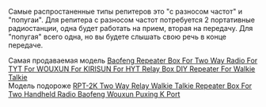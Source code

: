Самые распростаненные типы репитеров это "с разносом частот" и "попугаи". Для репитера с разносом частот потребуется 2 портативные радиостанции, одна будет работать на прием, вторая на передачу.
Для "попугая" всего одна, но вы будете слышать свою речь в конце передаче.  
  
Самая продаваемая модель [Baofeng Repeater Box For Two Way Radio For TYT For WOUXUN For KIRISUN For HYT Relay Box DIY Repeater For Walkie Talkie](https://aliexpress.ru/item/1005004925763008.html)  
Модель подороже [RPT-2K Two Way Relay Walkie Talkie Repeater Box For Two Handheld Radio Baofeng Wouxun Puxing K Port](https://aliexpress.ru/item/32841259173.html)  
